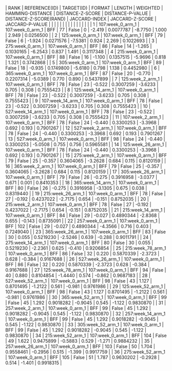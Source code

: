 | RANK | REFERENCE(ID) | TARGET(ID) | FORMAT | LENGTH | WEIGHTED | HAMMING-DISTANCE | DISTANCE-Z-SCORE | DISTANCE-P-VALUE | DISTANCE-Z-SCORE(RAND) | JACCARD-INDEX | JACCARD-Z-SCORE | JACCARD-P-VALUE | 
|   |                  |                  |     |       |        |      |         |              |          |         |         |    | 
| 1 | 107:week_0_arm_1 | 107:week_0_arm_1 | BFF |     77 | False |    0 |  -2.419 |    0.0077787 |  -8.7750 |   1.000 |   2.949 |    0.0256500 | 
| 2 | 125:week_0_arm_1 | 107:week_0_arm_1 | BFF |     79 | False |    6 |  -1.924 |    0.0271576 |  -7.5381 |   0.924 |   2.269 |    0.1022693 | 
| 3 | 275:week_0_arm_1 | 107:week_0_arm_1 | BFF |     86 | False |   14 |  -1.265 |    0.1030165 |  -6.2543 |   0.837 |   1.491 |    0.3117348 | 
| 4 | 215:week_0_arm_1 | 107:week_0_arm_1 | BFF |     88 | False |   16 |  -1.100 |    0.1357515 |  -5.9696 |   0.818 |   1.321 |    0.3742868 | 
| 5 | 305:week_0_arm_1 | 107:week_0_arm_1 | BFF |     89 | False |   18 |  -0.935 |    0.1749800 |  -5.6180 |   0.798 |   1.138 |    0.4452980 | 
| 6 | 365:week_0_arm_1 | 107:week_0_arm_1 | BFF |     87 | False |   20 |  -0.770 |    0.2207314 |  -5.0389 |   0.770 |   0.890 |    0.5437899 | 
| 7 | 125:week_2_arm_1 | 107:week_0_arm_1 | BFF |     78 | False |   23 |  -0.522 |    0.3007259 |  -3.6233 |   0.705 |   0.308 |    0.7555423 | 
| 8 | 125:week_14_arm_1 | 107:week_0_arm_1 | BFF |     78 | False |   23 |  -0.522 |    0.3007259 |  -3.6233 |   0.705 |   0.308 |    0.7555423 | 
| 9 | 107:week_14_arm_1 | 107:week_0_arm_1 | BFF |     78 | False |   23 |  -0.522 |    0.3007259 |  -3.6233 |   0.705 |   0.308 |    0.7555423 | 
| 10 | 527:week_14_arm_1 | 107:week_0_arm_1 | BFF |     78 | False |   23 |  -0.522 |    0.3007259 |  -3.6233 |   0.705 |   0.308 |    0.7555423 | 
| 11 | 107:week_2_arm_1 | 107:week_0_arm_1 | BFF |     78 | False |   24 |  -0.440 |    0.3300253 |  -3.3968 |   0.692 |   0.193 |    0.7901267 | 
| 12 | 527:week_2_arm_1 | 107:week_0_arm_1 | BFF |     78 | False |   24 |  -0.440 |    0.3300253 |  -3.3968 |   0.692 |   0.193 |    0.7901267 | 
| 13 | 527:week_0_arm_1 | 107:week_0_arm_1 | BFF |     98 | False |   24 |  -0.440 |    0.3300253 |  -5.0508 |   0.755 |   0.756 |    0.5965581 | 
| 14 | 125:week_26_arm_1 | 107:week_0_arm_1 | BFF |     78 | False |   24 |  -0.440 |    0.3300253 |  -3.3968 |   0.692 |   0.193 |    0.7901267 | 
| 15 | 275:week_2_arm_1 | 107:week_0_arm_1 | BFF |     79 | False |   25 |  -0.357 |    0.3604065 |  -3.2628 |   0.684 |   0.115 |    0.8120159 | 
| 16 | 365:week_2_arm_1 | 107:week_0_arm_1 | BFF |     79 | False |   25 |  -0.357 |    0.3604065 |  -3.2628 |   0.684 |   0.115 |    0.8120159 | 
| 17 | 305:week_26_arm_1 | 107:week_0_arm_1 | BFF |     79 | False |   26 |  -0.275 |    0.3916958 |  -3.0377 |   0.671 |   0.001 |    0.8410353 | 
| 18 | 365:week_14_arm_1 | 107:week_0_arm_1 | BFF |     80 | False |   26 |  -0.275 |    0.3916958 |  -3.1305 |   0.675 |   0.038 |    0.8319440 | 
| 19 | 215:week_26_arm_1 | 107:week_0_arm_1 | BFF |     78 | False |   27 |  -0.192 |    0.4237022 |  -2.7175 |   0.654 |  -0.151 |    0.8752035 | 
| 20 | 215:week_2_arm_1 | 107:week_0_arm_1 | BFF |     78 | False |   27 |  -0.192 |    0.4237022 |  -2.7175 |   0.654 |  -0.151 |    0.8752035 | 
| 21 | 215:week_14_arm_1 | 107:week_0_arm_1 | BFF |     84 | False |   29 |  -0.027 |    0.4890344 |  -2.8368 |   0.655 |  -0.143 |    0.8735091 | 
| 22 | 257:week_0_arm_1 | 107:week_0_arm_1 | BFF |    102 | False |   29 |  -0.027 |    0.4890344 |  -4.3566 |   0.716 |   0.403 |    0.7249040 | 
| 23 | 365:week_26_arm_1 | 107:week_0_arm_1 | BFF |     83 | False |   30 |   0.055 |    0.5219230 |  -2.5246 |   0.639 |  -0.288 |    0.9011791 | 
| 24 | 275:week_14_arm_1 | 107:week_0_arm_1 | BFF |     80 | False |   30 |   0.055 |    0.5219230 |  -2.2361 |   0.625 |  -0.410 |    0.9206854 | 
| 25 | 215:week_78_arm_1 | 107:week_0_arm_1 | BFF |     86 | False |   32 |   0.220 |    0.5870339 |  -2.3723 |   0.628 |  -0.384 |    0.9167688 | 
| 26 | 527:week_26_arm_1 | 107:week_0_arm_1 | BFF |     86 | False |   32 |   0.220 |    0.5870339 |  -2.3723 |   0.628 |  -0.384 |    0.9167688 | 
| 27 | 125:week_78_arm_1 | 107:week_0_arm_1 | BFF |     94 | False |   40 |   0.880 |    0.8104854 |  -1.4440 |   0.574 |  -0.862 |    0.9687183 | 
| 28 | 527:week_52_arm_1 | 107:week_0_arm_1 | BFF |     98 | False |   43 |   1.127 |    0.8701495 |  -1.2122 |   0.561 |  -0.981 |    0.9761986 | 
| 29 | 125:week_52_arm_1 | 107:week_0_arm_1 | BFF |     98 | False |   43 |   1.127 |    0.8701495 |  -1.2122 |   0.561 |  -0.981 |    0.9761986 | 
| 30 | 365:week_52_arm_1 | 107:week_0_arm_1 | BFF |     99 | False |   45 |   1.292 |    0.9018282 |  -0.9045 |   0.545 |  -1.122 |    0.9830870 | 
| 31 | 257:week_2_arm_1 | 107:week_0_arm_1 | BFF |     99 | False |   45 |   1.292 |    0.9018282 |  -0.9045 |   0.545 |  -1.122 |    0.9830870 | 
| 32 | 257:week_14_arm_1 | 107:week_0_arm_1 | BFF |     99 | False |   45 |   1.292 |    0.9018282 |  -0.9045 |   0.545 |  -1.122 |    0.9830870 | 
| 33 | 305:week_52_arm_1 | 107:week_0_arm_1 | BFF |     99 | False |   45 |   1.292 |    0.9018282 |  -0.9045 |   0.545 |  -1.122 |    0.9830870 | 
| 34 | 215:week_52_arm_1 | 107:week_0_arm_1 | BFF |    104 | False |   49 |   1.622 |    0.9475899 |  -0.5883 |   0.529 |  -1.271 |    0.9884232 | 
| 35 | 257:week_26_arm_1 | 107:week_0_arm_1 | BFF |    103 | False |   50 |   1.704 |    0.9558461 |  -0.2956 |   0.515 |  -1.399 |    0.9917759 | 
| 36 | 275:week_52_arm_1 | 107:week_0_arm_1 | BFF |    105 | False |   51 |   1.787 |    0.9630202 |  -0.2928 |   0.514 |  -1.401 |    0.9918315 | 
